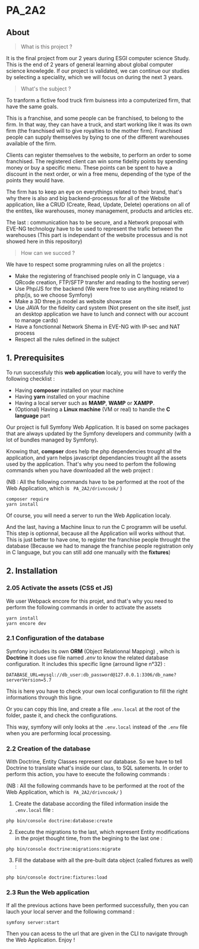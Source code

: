 # PA_2A2



## About



> What is this project ?

It is the final project from our 2 years during ESGI computer science Study.
This is the end of 2 years of general learning about global computer science knowlegde.
If our project is validated, we can continue our studies by selecting a speciality, which we will focus on during the next 3 years.

> What's the subject ?

To tranform a fictive food truck firm buisness into a computerized firm, that have the same goals.

This is a franchise, and some people can be franchised, to belong to the firm.
In that way, they can have a truck, and start working like it was its own firm (the franchised will to give royalties to the mother firm).
Franchised people can supply themselves by bying to one of the different warehouses available of the firm.

Clients can register themselves to the website, to perform an order to some franchised.
The registered client can win some fidelity points by spending money or buy a specific menu.
These points can be spent to have a discount in the next order, or win a free menu, depending of the type of the points they would have.

The firm has to keep an eye on everythings related to their brand, that's why there is also and big backend-processus for all of the Website application, like a CRUD (Create, Read, Update, Delete) operations on all of the entites, like warehouses, money management, products and articles etc.

The last :  communication has to be secure, and a Network proposal with EVE-NG technology have to be used to represent the trafic between the warehouses
(This part is independant of the website processus and is not showed here in this repository)

> How can we succed ?

We have to respect some programming rules on all the projetcs :
* Make the registering of franchised people only in C language, via a QRcode creation, FTP/SFTP transfer and reading to the hosting server)
* Use Php/JS for the backend (We were free to use anything related to php/js, so we choose Symfony)
* Make a 3D three.js model as website showcase
* Use JAVA for the fidelity card system (Not present on the site itself, just an desktop application we have to lunch and connect with our account to manage cards)
* Have a fonctionnal Network Shema in EVE-NG with IP-sec and NAT process
* Respect all the rules defined in the subject

## 1. Prerequisites   



To run successfuly this __web application__ localy, you will have to verify the following checklist :

* Having **composer** installed on your machine
* Having **yarn** installed on your machine
* Having a local server such as **MAMP**, **WAMP** or **XAMPP**.
* (Optional) Having a **Linux machine** (VM or real) to handle the **C language** part

Our project is full Symfony Web Application. It is based on some packages that are always updated by the Symfony developers and community (with a lot of bundles managed by Symfony).

Knowing that, **compser** does help the php dependencies trought all the application, and yarn helps javascript dependancies trought all the assets used by the application.
That's why you need to perfom the following commands when you have downloaded all the web project :

(NB : All the following commands have to be performed at the root of the Web Application, which is ` PA_2A2/drivncook/` )

```
composer require
yarn install
```

Of course, you will need a server to run the Web Application localy.

And the last, having a Machine linux to run the C programm will be useful. This step is optionnal, because all the Application will works without that.
This is just better to have one, to register the franchise people throught the database
(Because we had to manage the franchise people registration only in C language, but you can still add one manually with the __fixtures__)



## 2. Installation

### 2.05 Activate the assets (CSS et JS)

We user Webpack encore for this projet, and that's why you need to perform the following commands in order to activate the assets

```
yarn install
yarn encore dev
```

### 2.1 Configuration of the database

Symfony includes its own **ORM** (Object Relationnal Mapping) , wihch is **Doctrine**
It does use file named *.env* to know the related database configuration.
It includes this specific ligne (arround ligne n°32) :

```
DATABASE_URL=mysql://db_user:db_password@127.0.0.1:3306/db_name?serverVersion=5.7
```

This is here you have to check your own local configuration to fill the right informations through this ligne.

Or you can copy this line, and create a file  `.env.local` at the root of the folder, paste it, and check the configurations.

This way, symfony will only looks at the `.env.local` instead of the `.env` file when you are performing local processing.

### 2.2 Creation of the database

With Doctrine, Entity Classes represent our database. So we have to tell Doctrine to translate what's inside our class, to SQL satements. In order to perform this action, you have to execute the following commands :

(NB : All the following commands have to be performed at the root of the Web Application, which is ` PA_2A2/drivncook/` )

1. Create the database according the filled information inside the `.env.local` file :
```
php bin/console doctrine:database:create
```

2. Execute the migrations to the last, which represent Entity modifications in the projet thought time, from the begining to the last one :
````
php bin/console doctrine:migrations:migrate
````

3. Fill the database with all the pre-built data object (called fixtures as well) :
```
php bin/console doctrine:fixtures:load
```

### 2.3 Run the Web application

If all the previous actions have been performed successfully, then you can lauch your local server and the following command :

```
symfony server:start
```

Then you can acess to the url that are given in the CLI to navigate through the Web Application. Enjoy ! 

